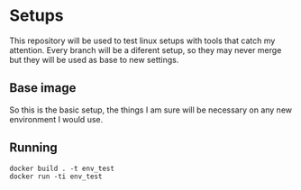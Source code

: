# Setups
This repository will be used to test linux setups with tools that catch my attention. Every branch will be a diferent setup, so they may never merge but they will be used as base to new settings.

## Base image
So this is the basic setup, the things I am sure will be necessary on any new environment I would use.

## Running

```shell
docker build . -t env_test
docker run -ti env_test
```

